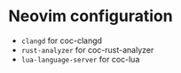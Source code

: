 # Neovim configuration

* `clangd` for coc-clangd
* `rust-analyzer` for coc-rust-analyzer
* `lua-language-server` for coc-lua
